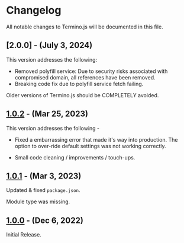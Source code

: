# Changelog

All notable changes to Termino.js will be documented in this file.

## [2.0.0] - (July 3, 2024)

This version addresses the following:

- Removed polyfill service: Due to security risks associated with compromised domain, all references have been removed.
- Breaking code fix due to polyfill service fetch failing.

Older versions of Termino.js should be COMPLETELY avoided. 

## [1.0.2] - (Mar 25, 2023)

This version addresses the following - 

- Fixed a embarrassing error that made it's way into production. The option to over-ride default settings was not working correctly.  

- Small code cleaning / improvements / touch-ups.


## [1.0.1] - (Mar 3, 2023)

Updated & fixed ```package.json```. 

Module type was missing.

## [1.0.0] - (Dec 6, 2022)

Initial Release. 


<!--
These Markdown anchors provide a link to the diff for each release. They should be
updated any time a new release is cut.
-->

[1.0.2]: /v1.0.2
[1.0.1]: /v1.0.1
[1.0.0]: /v1.0.0

